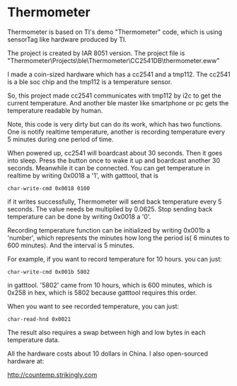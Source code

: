 Thermometer
===========
Thermometer is based on TI's demo "Thermometer" code, which is using sensorTag like hardware produced by TI.

The project is created by IAR 8051 version. The project file is "Thermometer\Projects\ble\Thermometer\CC2541DB\thermometer.eww"

I made a coin-sized hardware which has a cc2541 and a tmp112. The cc2541 is a ble soc chip and the tmp112 is a temperature sensor.

So, this project made cc2541 communicates with tmp112 by i2c to get the current temperature. And another ble master like smartphone or pc gets the temperature readable by human.

Note, this code is very dirty but can do its work, which has two functions. One is notify realtime temperature, another is recording temperature every 5 minutes during one period of time.

When powered up, cc2541 will boardcast about 30 seconds. Then it goes into sleep. Press the button once to wake it up and boardcast another 30 seconds. Meanwhile it can be connected. You can get temperature in realtime by writing 0x0018 a '1', with gatttool, that is
    
    char-write-cmd 0x0018 0100
    
if it writes successfully, Thermometer will send back temperature every 5 seconds. The value needs be multiplied by 0.0625.
Stop sending back temperature can be done by writing 0x0018 a '0'.

Recording temperature function can be initialized by writing 0x001b a 'number', which represents the minutes how long the period is( 6 minutes to 600 minutes). And the interval is 5 minutes.

For example, if you want to record temperature for 10 hours. you can just:

    char-write-cmd 0x001b 5802
    
in gatttool. '5802' came from 10 hours, which is 600 minutes, which is 0x258 in hex, which is 5802 because gatttool requires this order.

When you want to see recorded temperature, you can just:

    char-read-hnd 0x0021
    
The result also requires a swap between high and low bytes in each temperature data.


All the hardware costs about 10 dollars in China. I also open-sourced hardware at:

http://countemp.strikingly.com
